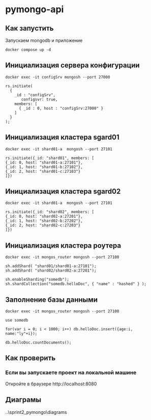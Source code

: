 # pymongo-api

## Как запустить

Запускаем mongodb и приложение

```shell
docker compose up -d
```

## Инициализация сервера конфигурации

```shell
docker exec -it configSrv mongosh --port 27000
```

```mongosh
rs.initiate(
  {
    _id : "configSrv",
       configsvr: true,
    members: [
      { _id : 0, host : "configSrv:27000" }
    ]
  }
);
```

## Инициализация кластера sgard01

```shell
docker exec -it shard01-a  mongosh --port 27101
```

```mongosh
rs.initiate({_id: "shard01", members: [
{_id: 0, host: "shard01-a:27101"},
{_id: 1, host: "shard01-b:27102"},
{_id: 2, host: "shard01-c:27103"}
]}) 
```

## Инициализация кластера sgard02

```shell
docker exec -it shard01-a  mongosh --port 27101
```

```mongosh
rs.initiate({_id: "shard02", members: [
{_id: 0, host: "shard02-a:27201"},
{_id: 1, host: "shard02-b:27202"},
{_id: 2, host: "shard02-c:27203"}
]}) 
```

## Инициализация кластера роутера

```shell
docker exec -it mongos_router mongosh --port 27100
```

```mongosh
sh.addShard( "shard01/shard01-a:27101");
sh.addShard( "shard02/shard02-a:27201");

sh.enableSharding("somedb");
sh.shardCollection("somedb.helloDoc", { "name" : "hashed" } );
```

## Заполнение базы данными

```shell
docker exec -it mongos_router mongosh --port 27100
```

```mongosh
use somedb

for(var i = 0; i < 1000; i++) db.helloDoc.insert({age:i, name:"ly"+i});

db.helloDoc.countDocuments();
```


## Как проверить

### Если вы запускаете проект на локальной машине

Откройте в браузере http://localhost:8080

## Диаграмы
..\sprint2_pymongo\diagrams


